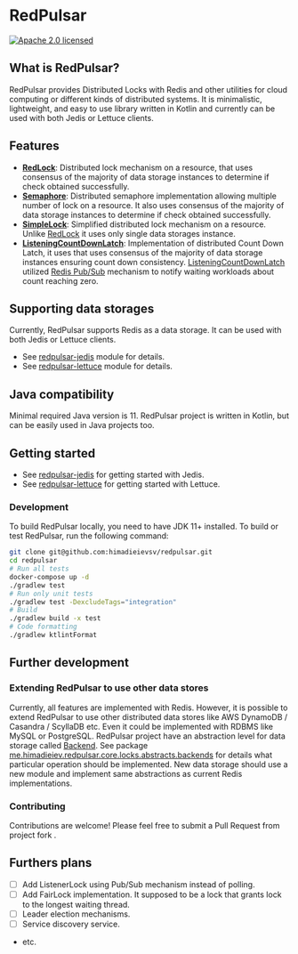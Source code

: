 # RedPulsar

[![Apache 2.0 licensed](https://img.shields.io/badge/license-Apache%202.0-blue.svg)](./LICENSE)

## What is RedPulsar?
RedPulsar provides Distributed Locks with Redis and other utilities for cloud computing or different kinds of distributed systems.
It is minimalistic, lightweight, and easy to use library written in Kotlin and currently can be used with both Jedis or Lettuce clients.

## Features

- **[RedLock](./redpulsar-core/src/main/kotlin/me/himadieiev/redpulsar/core/locks/RedLock.kt)**: Distributed lock mechanism on a resource, that uses consensus of the majority of data storage instances to determine if check obtained successfully.
- **[Semaphore](./redpulsar-core/src/main/kotlin/me/himadieiev/redpulsar/core/locks/Semaphore.kt)**: Distributed semaphore implementation allowing multiple number of lock on a resource. It also uses consensus of the majority of data storage instances to determine if check obtained successfully.
- **[SimpleLock](./redpulsar-core/src/main/kotlin/me/himadieiev/redpulsar/core/locks/SimpleLock.kt)**: Simplified distributed lock mechanism on a resource. Unlike [RedLock](./redpulsar-core/src/main/kotlin/me/himadieiev/redpulsar/core/locks/RedLock.kt) it uses only single data storages instance.
- **[ListeningCountDownLatch](./redpulsar-core/src/main/kotlin/me/himadieiev/redpulsar/core/locks/ListeningCountDownLatch.kt)**: Implementation of distributed Count Down Latch, it uses that uses consensus of the majority of data storage instances ensuring count down consistency. 
[ListeningCountDownLatch](./redpulsar-core/src/main/kotlin/me/himadieiev/redpulsar/core/locks/ListeningCountDownLatch.kt) utilized [Redis Pub/Sub](https://redis.io/topics/pubsub) mechanism to notify waiting workloads about count reaching zero.

## Supporting data storages
Currently, RedPulsar supports Redis as a data storage. It can be used with both Jedis or Lettuce clients.
- See [redpulsar-jedis](./redpulsar-jedis/README.md) module for details.
- See [redpulsar-lettuce](./redpulsar-lettuce/README.md) module for details.

## Java compatibility
Minimal required Java version is 11.
RedPulsar project is written in Kotlin, but can be easily used in Java projects too.

## Getting started 
- See [redpulsar-jedis](./redpulsar-jedis/README.md#getting-started) for getting started with Jedis.
- See [redpulsar-lettuce](./redpulsar-lettuce/README.md#getting-started) for getting started with Lettuce.

### Development
To build RedPulsar locally, you need to have JDK 11+ installed.
To build or test RedPulsar, run the following command:
```bash
git clone git@github.com:himadieievsv/redpulsar.git
cd redpulsar
# Run all tests
docker-compose up -d
./gradlew test 
# Run only unit tests
./gradlew test -DexcludeTags="integration"
# Build
./gradlew build -x test
# Code formatting
./gradlew ktlintFormat
```

## Further development 

### Extending RedPulsar to use other data stores 
Currently, all features are implemented with Redis. However, it is possible to extend RedPulsar to use other distributed data stores like AWS DynamoDB / Casandra / ScyllaDB etc. Even it could be implemented with RDBMS like MySQL or PostgreSQL.
RedPulsar project have an abstraction level for data storage called [Backend](./redpulsar-core/src/main/kotlin/me/himadieiev/redpulsar/core/locks/abstracts/Backend.kt). See package [me.himadieiev.redpulsar.core.locks.abstracts.backends](./redpulsar-core/src/main/kotlin/me/himadieiev/redpulsar/core/locks/abstracts/backends) for details what particular operation should be implemented.
New data storage should use a new module and implement same abstractions as current Redis implementations. 

### Contributing
Contributions are welcome! Please feel free to submit a Pull Request from project fork .

## Furthers plans
- [ ] Add ListenerLock using Pub/Sub mechanism instead of polling.
- [ ] Add FairLock implementation. It supposed to be a lock that grants lock to the longest waiting thread.
- [ ] Leader election mechanisms.
- [ ] Service discovery service.
- etc.

